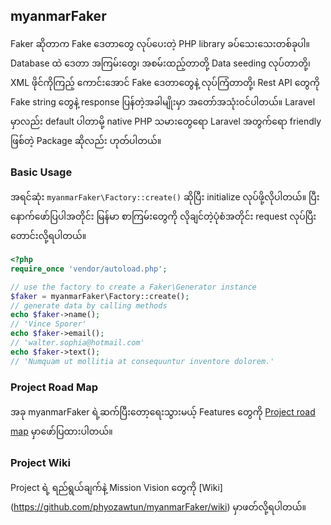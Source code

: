 ## myanmarFaker

Faker ဆိုတာက  Fake ဒေတာတွေ လုပ်ပေးတဲ့ PHP library ခပ်သေးသေးတစ်ခုပါ။ Database ထဲ ဒေတာ အကြမ်းတွေ၊ အစမ်းထည့်တာတို့ Data seeding  လုပ်တာတို့၊ XML ဖိုင်ကိုကြည့် ကောင်းအောင် Fake ဒေတာတွေနဲ့ လုပ်ကြံတာတို့၊ Rest API တွေကို Fake string တွေနဲ့ response ပြန်တဲ့အခါမျိုးမှာ အတော်အသုံးဝင်ပါတယ်။ Laravel မှာလည်း default ပါတာမို့ native PHP သမားတွေရော Laravel အတွက်ရော friendly ဖြစ်တဲ့ Package ဆိုလည်း ဟုတ်ပါတယ်။

### Basic Usage

အရင်ဆုံး `myanmarFaker\Factory::create()` ဆိုပြီး initialize လုပ်ဖို့လိုပါတယ်။ ပြီးနောက်ဖော်ပြပါအတိုင်း မြန်မာ စာကြမ်းတွေကို လိုချင်တဲ့ပုံစံအတိုင်း request လုပ်ပြီး တောင်းလို့ရပါတယ်။

```php
<?php
require_once 'vendor/autoload.php';

// use the factory to create a Faker\Generator instance
$faker = myanmarFaker\Factory::create();
// generate data by calling methods
echo $faker->name();
// 'Vince Sporer'
echo $faker->email();
// 'walter.sophia@hotmail.com'
echo $faker->text();
// 'Numquam ut mollitia at consequuntur inventore dolorem.'
```

### Project Road Map

အခု myanmarFaker ရဲ့ဆက်ပြီးတော့ရေးသွားမယ့် Features တွေကို [Project road map](https://github.com/phyozawtun/myanmarFaker/projects/1) မှာဖော်ပြထားပါတယ်။

### Project Wiki
Project ရဲ့ ရည်ရွယ်ချက်နဲ့ Mission Vision တွေကို [Wiki] (https://github.com/phyozawtun/myanmarFaker/wiki) မှာဖတ်လို့ရပါတယ်။
